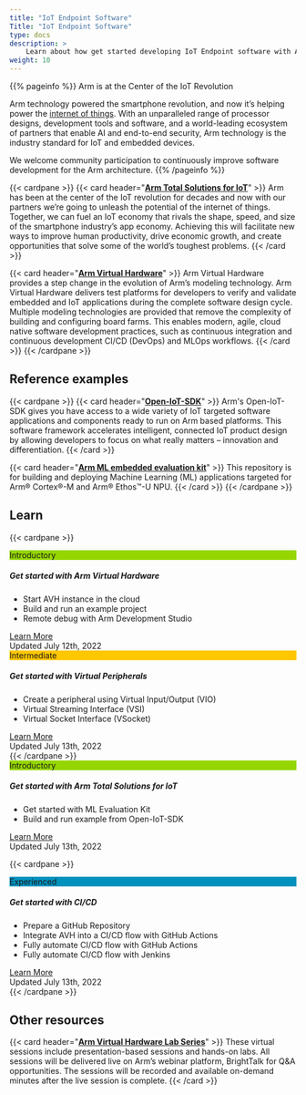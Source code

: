 ```yaml
---
title: "IoT Endpoint Software"
Title: "IoT Endpoint Software"
type: docs
description: >
    Learn about how get started developing IoT Endpoint software with Arm Total Solutions for IoT and Arm Virtual Hardware.
weight: 10
---
```


{{% pageinfo %}}
Arm is at the Center of the IoT Revolution

Arm technology powered the smartphone revolution, and now it’s helping power the [internet of things](https://www.arm.com/solutions/iot). With an unparalleled range of processor designs, development tools and software, and a world-leading ecosystem of partners that enable AI and end-to-end security, Arm technology is the industry standard for IoT and embedded devices.

We welcome community participation to continuously improve software development for the Arm architecture.
{{% /pageinfo %}}

{{< cardpane >}}
{{< card header="**[Arm Total Solutions for IoT](https://www.arm.com/solutions/iot/total-solutions-iot)**" >}}
Arm has been at the center of the IoT revolution for decades and now with our partners we’re going to unleash the potential of the internet of things. Together, we can fuel an IoT economy that rivals the shape, speed, and size of the smartphone industry’s app economy. Achieving this will facilitate new ways to improve human productivity, drive economic growth, and create opportunities that solve some of the world’s toughest problems.
{{< /card >}}

{{< card header="**[Arm Virtual Hardware](https://www.arm.com/en/products/development-tools/simulation/virtual-hardware)**" >}}
Arm Virtual Hardware provides a step change in the evolution of Arm’s modeling technology. Arm Virtual Hardware delivers test platforms for developers to verify and validate embedded and IoT applications during the complete software design cycle. Multiple modeling technologies are provided that remove the complexity of building and configuring board farms. This enables modern, agile, cloud native software development practices, such as continuous integration and continuous development CI/CD (DevOps) and MLOps workflows.
{{< /card >}}
{{< /cardpane >}}

## Reference examples
{{< cardpane >}}
{{< card header="**[Open-IoT-SDK](https://github.com/ARM-software/open-iot-sdk)**" >}}
Arm's Open-IoT-SDK gives you have access to a wide variety of IoT targeted software applications and components ready to run on Arm based platforms. This software framework accelerates intelligent, connected IoT product design by allowing developers to focus on what really matters – innovation and differentiation.
{{< /card >}}

{{< card header="**[Arm ML embedded evaluation kit](https://review.mlplatform.org/plugins/gitiles/ml/ethos-u/ml-embedded-evaluation-kit/)**" >}}
This repository is for building and deploying Machine Learning (ML) applications targeted for Arm® Cortex®-M and Arm® Ethos™-U NPU.
{{< /card >}}
{{< /cardpane >}}

## Learn
{{< cardpane >}}
<div class="card text-center">
  <div class="card-header" style="background-color:#95d600;">Introductory</div>
  <div class="card-body">
    <h5 class="card-title"> <b> Get started with Arm Virtual Hardware </b> </h5>
    <p class="card-text">
    <div style="text-align:left">
     <ul >
      <li>Start AVH instance in the cloud</li>
      <li>Build and run an example project</li>
      <li>Remote debug with Arm Development Studio</li>
     </ul>
    </div>
    </p>
    <a href="/iot/avh" class="btn btn-primary">Learn More</a>
  </div>
  <div class="card-footer text-muted">Updated July 12th, 2022</div>
</div>

<div class="card text-center">
  <div class="card-header" style="background-color:#ffc700;">Intermediate</div>
  <div class="card-body">
    <h5 class="card-title"> <b> Get started with Virtual Peripherals </b> </h5>
    <p class="card-text">
    <div style="text-align:left">
     <ul>
      <li>Create a peripheral using Virtual Input/Output (VIO)</li>
      <li>Virtual Streaming Interface (VSI)</li>
      <li>Virtual Socket Interface (VSocket)</li>
   </ul>
   </div>
    </p>
    <a href="/iot/peripherals" class="btn btn-primary">Learn More</a>
  </div>
  <div class="card-footer text-muted">Updated July 13th, 2022</div>
</div>
{{< /cardpane >}}

<div class="card text-center">
  <div class="card-header" style="background-color:#95d600;">Introductory</div>
  <div class="card-body">
    <h5 class="card-title"> <b> Get started with Arm Total Solutions for IoT </b> </h5>
    <p class="card-text">
    <div style="text-align:left">
     <ul>
      <li>Get started with ML Evaluation Kit</li>
      <li>Build and run example from Open-IoT-SDK</li>
   </ul>
   </div>
    </p>
    <a href="/iot/total-solutions" class="btn btn-primary">Learn More</a>
  </div>
  <div class="card-footer text-muted">Updated July 13th, 2022</div>
</div>

{{< cardpane >}}
<div class="card text-center">
  <div class="card-header" style="background-color:#0091bd;">Experienced</div>
  <div class="card-body">
    <h5 class="card-title"> <b> Get started with CI/CD </b> </h5>
    <p class="card-text">
    <div style="text-align:left">
     <ul>
      <li>Prepare a GitHub Repository</li>
      <li>Integrate AVH into a CI/CD flow with GitHub Actions</li>
      <li>Fully automate CI/CD flow with GitHub Actions</li>
      <li>Fully automate CI/CD flow with Jenkins</li>
   </ul>
   </div>
    </p>
    <a href="/iot/cicd" class="btn btn-primary">Learn More</a>
  </div>
  <div class="card-footer text-muted">Updated July 13th, 2022</div>
</div>
{{< /cardpane >}}

## Other resources

{{< card header="**[Arm Virtual Hardware Lab Series](https://www.arm.com/campaigns/virtual-hardware-lab-series)**" >}}
These virtual sessions include presentation-based sessions and hands-on labs. All sessions will be delivered live on Arm’s webinar platform, BrightTalk for Q&A opportunities. The sessions will be recorded and available on-demand minutes after the live session is complete.
{{< /card >}}
